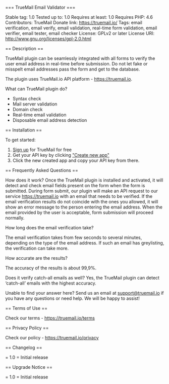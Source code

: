 === TrueMail Email Validator ===

Stable tag:        1.0
Tested up to:      1.0
Requires at least: 1.0
Requires PHP:      4.6
Contributors:      TrueMail
Donate link:       https://truemail.io/
Tags:              email verification, email verify, email validation, real-time form validation, email verifier, email tester, email checker
License:           GPLv2 or later
License URI:       http://www.gnu.org/licenses/gpl-2.0.html


== Description ==

TrueMail plugin can be seamlessly integrated with all forms to verify the user email address in real-time before submission.
Do not let fake or misspelt email addresses pass the form and get to the database.

The plugin uses TrueMail.io API platform - https://truemail.io.

What can TrueMail plugin do?

- Syntax check
- Mail server validation
- Domain check
- Real-time email validation
- Disposable email address detection


== Installation ==

To get started:
1) [Sign up](https://truemail.io/app/signup) for TrueMail for free
2) Get your API key by clicking ["Create new app"](https://truemail.io/app/api-keys)
3) Click the new created app and copy your API key from there.


== Frequently Asked Questions ==

How does it work?
Once the TrueMail plugin is installed and activated, it will detect and check email fields present on the form when the form is submitted. During form submit, our plugin will make an API request to our service https://truemail.io with an email that needs to be verified. If the email verification results do not coincide with the ones you allowed, it will show an error message to the person entering the email address. When the email provided by the user is acceptable, form submission will proceed normally.

How long does the email verification take?

The email verification takes from few seconds to several minutes, depending on the type of the email address. If such an email has greylisting, the verification can take more.

How accurate are the results?

The accuracy of the results is about 99,9%.

Does it verify catch-all emails as well?
Yes, the TrueMail plugin can detect ‘catch-all’ emails with the highest accuracy.

Unable to find your answer here?
Send us an email at support@truemail.io if you have any questions or need help. We will be happy to assist!


== Terms of Use ==

Check our terms - https://truemail.io/terms


== Privacy Policy ==

Check our policy - https://truemail.io/privacy


== Changelog ==

= 1.0 =
Initial release


== Upgrade Notice ==

= 1.0 =
Initial release